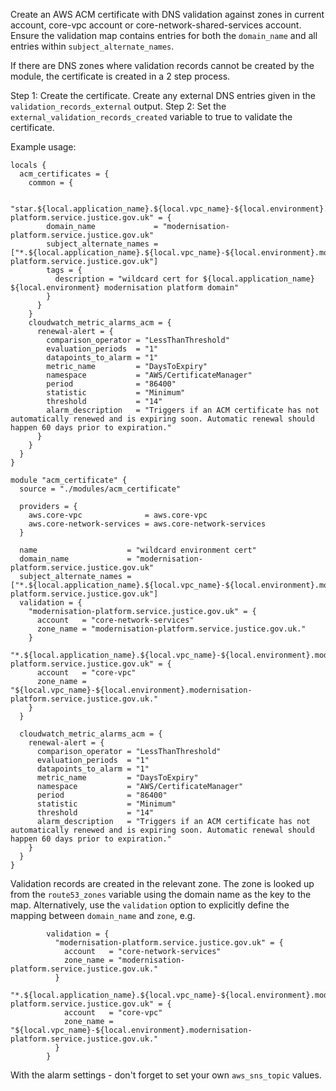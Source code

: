 Create an AWS ACM certificate with DNS validation against zones in current
account, core-vpc account or core-network-shared-services account. Ensure
the validation map contains entries for both the `domain_name` and all
entries within `subject_alternate_names`.

If there are DNS zones where validation records cannot be created by the
module, the certificate is created in a 2 step process.

Step 1: Create the certificate. Create any external DNS entries given
in the `validation_records_external` output.
Step 2: Set the `external_validation_records_created` variable to true
to validate the certificate.

Example usage:

```
locals {
  acm_certificates = {
    common = {

      "star.${local.application_name}.${local.vpc_name}-${local.environment}.modernisation-platform.service.justice.gov.uk" = {
        domain_name             = "modernisation-platform.service.justice.gov.uk"
        subject_alternate_names = ["*.${local.application_name}.${local.vpc_name}-${local.environment}.modernisation-platform.service.justice.gov.uk"]
        tags = {
          description = "wildcard cert for ${local.application_name} ${local.environment} modernisation platform domain"
        }
      }
    }
    cloudwatch_metric_alarms_acm = {
      renewal-alert = {
        comparison_operator = "LessThanThreshold"
        evaluation_periods  = "1"
        datapoints_to_alarm = "1"
        metric_name         = "DaysToExpiry"
        namespace           = "AWS/CertificateManager"
        period              = "86400"
        statistic           = "Minimum"
        threshold           = "14"
        alarm_description   = "Triggers if an ACM certificate has not automatically renewed and is expiring soon. Automatic renewal should happen 60 days prior to expiration."
      }
    }
  }
}

module "acm_certificate" {
  source = "./modules/acm_certificate"

  providers = {
    aws.core-vpc              = aws.core-vpc
    aws.core-network-services = aws.core-network-services
  }

  name                    = "wildcard environment cert"
  domain_name             = "modernisation-platform.service.justice.gov.uk"
  subject_alternate_names = ["*.${local.application_name}.${local.vpc_name}-${local.environment}.modernisation-platform.service.justice.gov.uk"]
  validation = {
    "modernisation-platform.service.justice.gov.uk" = {
      account   = "core-network-services"
      zone_name = "modernisation-platform.service.justice.gov.uk."
    }
    "*.${local.application_name}.${local.vpc_name}-${local.environment}.modernisation-platform.service.justice.gov.uk" = {
      account   = "core-vpc"
      zone_name = "${local.vpc_name}-${local.environment}.modernisation-platform.service.justice.gov.uk."
    }
  }

  cloudwatch_metric_alarms_acm = {
    renewal-alert = {
      comparison_operator = "LessThanThreshold"
      evaluation_periods  = "1"
      datapoints_to_alarm = "1"
      metric_name         = "DaysToExpiry"
      namespace           = "AWS/CertificateManager"
      period              = "86400"
      statistic           = "Minimum"
      threshold           = "14"
      alarm_description   = "Triggers if an ACM certificate has not automatically renewed and is expiring soon. Automatic renewal should happen 60 days prior to expiration."
    }
  }
}
```

Validation records are created in the relevant zone. The zone is looked up from the `route53_zones`
variable using the domain name as the key to the map. Alternatively, use the `validation` option
to explicitly define the mapping between `domain_name` and `zone`, e.g.

```
        validation = {
          "modernisation-platform.service.justice.gov.uk" = {
            account   = "core-network-services"
            zone_name = "modernisation-platform.service.justice.gov.uk."
          }
          "*.${local.application_name}.${local.vpc_name}-${local.environment}.modernisation-platform.service.justice.gov.uk" = {
            account   = "core-vpc"
            zone_name = "${local.vpc_name}-${local.environment}.modernisation-platform.service.justice.gov.uk."
          }
        }
```

With the alarm settings - don't forget to set your own `aws_sns_topic` values.
